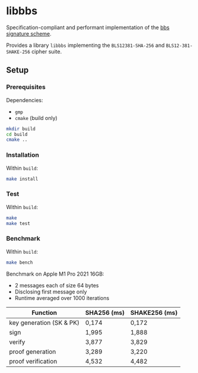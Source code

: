 # libbbs

Specification-compliant and performant implementation of the [bbs signature scheme](https://www.ietf.org/archive/id/draft-irtf-cfrg-bbs-signatures-05.html).

Provides a library `libbbs` implementing the `BLS12381-SHA-256` and `BLS12-381-SHAKE-256` cipher suite.

## Setup

### Prerequisites

Dependencies:

- `gmp`
- `cmake` (build only)

```zsh
mkdir build
cd build
cmake ..
```

### Installation

Within `build`:

```zsh
make install
```

### Test

Within `build`:

```zsh
make
make test
```

### Benchmark

Within `build`:

```zsh
make bench
```

Benchmark on Apple M1 Pro 2021 16GB:

- 2 messages each of size 64 bytes
- Disclosing first message only
- Runtime averaged over 1000 iterations

| Function                 | SHA256 (ms) | SHAKE256 (ms) |
| ------------------------ | ----------- | ------------- |
| key generation (SK & PK) | 0,174       | 0,172         |
| sign                     | 1,995       | 1,888         |
| verify                   | 3,877       | 3,829         |
| proof generation         | 3,289       | 3,220         |
| proof verification       | 4,532       | 4,482         |
